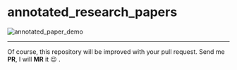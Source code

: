 # annotated_research_papers

![annotated_paper_demo](files/annotated_paper_demo.gif)

-------------------

Of course, this repository will be improved with your pull request. Send me **PR**,   I will **MR** it :wink: .